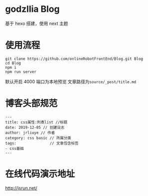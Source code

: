 # godzllia Blog

基于 hexo 搭建，使用 next 主题

# 使用流程

```
git clone https://github.com/onlineRobotFrontEnd/Blog.git Blog
cd Blog
npm i
npm run server
```

默认开启 4000 端口为本地预览
文章路径为`source/_post/title.md`

# 博客头部规范

```
---
title: css属性:列表list //标题
date: 2019-12-05 // 创建日志
author: jrliuye // 作者
category: css basic // 所属分类
tags:               // 文章包含标签
- css基础
---
```

# 在线代码演示地址
http://jsrun.net/